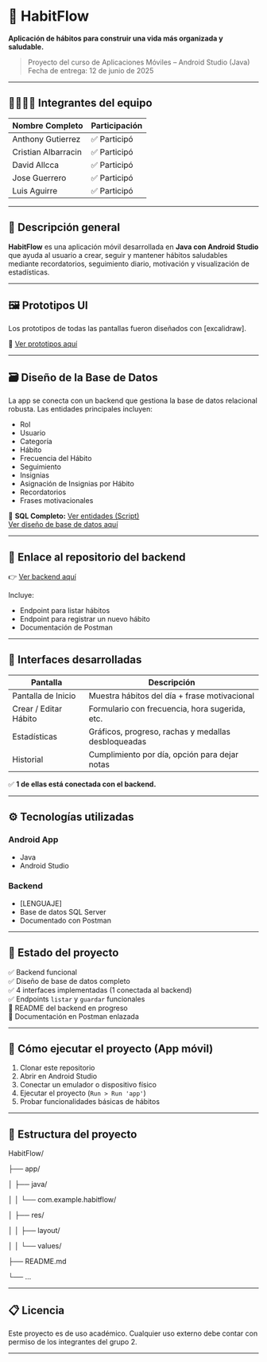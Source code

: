 # 📱 HabitFlow

**Aplicación de hábitos para construir una vida más organizada y saludable.**

> Proyecto del curso de Aplicaciones Móviles – Android Studio (Java)  
> Fecha de entrega: 12 de junio de 2025

---

## 👨‍👩‍👧‍👦 Integrantes del equipo

| Nombre Completo       | Participación    |
|-----------------------|------------------|
| Anthony Gutierrez     | ✅ Participó     |
| Cristian Albarracin   | ✅ Participó     |
| David Allcca          | ✅ Participó     |
| Jose Guerrero         | ✅ Participó     |
| Luis Aguirre          | ✅ Participó     |


---

## 🧩 Descripción general

**HabitFlow** es una aplicación móvil desarrollada en **Java con Android Studio** que ayuda al usuario a crear, seguir y mantener hábitos saludables mediante recordatorios, seguimiento diario, motivación y visualización de estadísticas.

---

## 🖼️ Prototipos UI

Los prototipos de todas las pantallas fueron diseñados con [excalidraw].

🔗 [Ver prototipos aquí](https://github.com/luissxd/luissxd/blob/main/UI%20imagen/Prototipo.jpeg) 

---

## 🗃️ Diseño de la Base de Datos

La app se conecta con un backend que gestiona la base de datos relacional robusta. Las entidades principales incluyen:

- Rol
- Usuario
- Categoría
- Hábito
- Frecuencia del Hábito
- Seguimiento
- Insignias
- Asignación de Insignias por Hábito
- Recordatorios
- Frases motivacionales

📌 **SQL Completo:** [Ver entidades (Script)](https://github.com/luissxd/luissxd/blob/main/BD/HabitFlow_BD)  
[Ver diseño de base de datos aquí](https://github.com/luissxd/luissxd/blob/main/BD/Diagrama_HabitFlow.png) 

---

## 🔗 Enlace al repositorio del backend

👉 [Ver backend aquí](https://github.com/usuario/backend-habitflow) <!-- PENDIENTE LINK -->

Incluye:
- Endpoint para listar hábitos
- Endpoint para registrar un nuevo hábito
- Documentación de Postman

---

## 📱 Interfaces desarrolladas

| Pantalla                | Descripción                                               |
|-------------------------|-----------------------------------------------------------|
| Pantalla de Inicio      | Muestra hábitos del día + frase motivacional              |
| Crear / Editar Hábito   | Formulario con frecuencia, hora sugerida, etc.            |
| Estadísticas            | Gráficos, progreso, rachas y medallas desbloqueadas       |
| Historial               | Cumplimiento por día, opción para dejar notas             |

✅ **1 de ellas está conectada con el backend.**

---

## ⚙️ Tecnologías utilizadas

### Android App
- Java
- Android Studio

### Backend
- [LENGUAJE]
- Base de datos SQL Server
- Documentado con Postman

---

## 🧪 Estado del proyecto

✅ Backend funcional  
✅ Diseño de base de datos completo  
✅ 4 interfaces implementadas (1 conectada al backend)  
✅ Endpoints `listar` y `guardar` funcionales  
🚧 README del backend en progreso  
🚧 Documentación en Postman enlazada

---

## 🚀 Cómo ejecutar el proyecto (App móvil)

1. Clonar este repositorio
2. Abrir en Android Studio
3. Conectar un emulador o dispositivo físico
4. Ejecutar el proyecto (`Run > Run 'app'`)
5. Probar funcionalidades básicas de hábitos

---

## 📂 Estructura del proyecto

HabitFlow/

├── app/

│ ├── java/

│ │ └── com.example.habitflow/

│ ├── res/

│ │ ├── layout/

│ │ └── values/

├── README.md

└── ...


---

## 📋 Licencia

Este proyecto es de uso académico. Cualquier uso externo debe contar con permiso de los integrantes del grupo 2.

---

